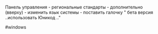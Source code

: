 Панель управления - региональные стандарты - дополнительно (вверху) - изменить язык системы - поставить галочку " бета версия ..использовать Юникод .."

#windows




